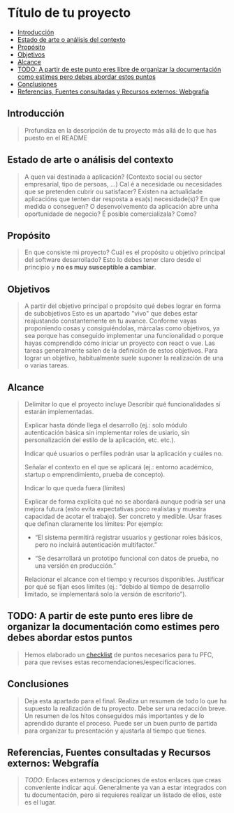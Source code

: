 # Título de tu proyecto

- [Introducción](#introducción)
- [Estado de arte o análisis del contexto](#estado-de-arte-o-análisis-del-contexto)
- [Propósito](#propósito)
- [Objetivos](#objetivos)
- [Alcance](#alcance)
- [TODO: A partir de este punto eres libre de organizar la documentación como estimes pero debes abordar estos puntos](#todo-a-partir-de-este-punto-eres-libre-de-organizar-la-documentación-como-estimes-pero-debes-abordar-estos-puntos)
- [Conclusiones](#conclusiones)
- [Referencias, Fuentes consultadas y Recursos externos: Webgrafía](#referencias-fuentes-consultadas-y-recursos-externos-webgrafía)

## Introducción

> Profundiza en la descripción de tu proyecto más allá de lo que has puesto en el README

## Estado de arte o análisis del contexto

> A quen vai destinada a aplicación? (Contexto social ou sector empresarial, tipo de persoas, ...)
Cal é a necesidade ou necesidades que se pretenden cubrir ou satisfacer?
Existen na actualidade aplicacións que tenten dar resposta a esa(s) necesidade(s)? En que medida o conseguen?
O desenvolvemento da aplicación abre unha oportunidade de negocio? É posible comercializala? Como?

## Propósito

> En que consiste mi proyecto? Cuál es el propósito u objetivo principal del software desarrollado?
> Esto lo debes tener claro desde el principio y **no es muy susceptible a cambiar**.

## Objetivos

> A partir del objetivo principal o propósito qué debes lograr en forma de subobjetivos
> Esto es un apartado "vivo" que debes estar reajustando constantemente en tu avance.
> Conforme vayas proponiendo cosas y consiguiéndolas, márcalas como objetivos, ya sea porque has conseguido implementar una funcionalidad o porque hayas comprendido cómo iniciar un proyecto con react o vue.
> Las tareas generalmente salen de la definición de estos objetivos. Para lograr un objetivo, habitualmente suele suponer la realización de una o varias tareas.

## Alcance

> Delimitar lo que el proyecto incluye
> Describir qué funcionalidades sí estarán implementadas.
>
> Explicar hasta dónde llega el desarrollo (ej.: solo módulo autenticación básica sin implementar roles de usiario, sin personalización del estilo de la aplicación, etc. etc.).
>
> Indicar qué usuarios o perfiles podrán usar la aplicación y cuáles no.
>
> Señalar el contexto en el que se aplicará (ej.: entorno académico, startup o emprendimiento, prueba de concepto).
>
>Indicar lo que queda fuera (límites)
>
> Explicar de forma explícita qué no se abordará aunque podría ser una mejora futura (esto evita expectativas poco realistas y muestra capacidad de acotar el trabajo).
> Ser concreto y medible. Usar frases que definan claramente los límites: Por ejemplo:
>
> - “El sistema permitirá registrar usuarios y gestionar roles básicos, pero no incluirá autenticación multifactor.”
>
> - “Se desarrollará un prototipo funcional con datos de prueba, no una versión en producción.”
>
> Relacionar el alcance con el tiempo y recursos disponibles. Justificar por qué se fijan esos límites (ej.: “debido al tiempo de desarrollo limitado, se implementará solo la versión de escritorio”).

## TODO: A partir de este punto eres libre de organizar la documentación como estimes pero debes abordar estos puntos

> Hemos elaborado un [checklist](checklist.md) de puntos necesarios para tu PFC, para que revises estas recomendaciones/especificaciones.

## Conclusiones

> Deja esta apartado para el final. Realiza un resumen de todo lo que ha supuesto la realización de tu proyecto. Debe ser una redacción breve. Un resumen de los hitos conseguidos más importantes y de lo aprendido durante el proceso.
> Puede ser un buen punto de partida para organizar tu presentación y ajustarla al tiempo que tienes.

## Referencias, Fuentes consultadas y Recursos externos: Webgrafía

> *TODO*: Enlaces externos y descipciones de estos enlaces que creas conveniente indicar aquí. Generalmente ya van a estar integrados con tu documentación, pero si requieres realizar un listado de ellos, este es el lugar.
